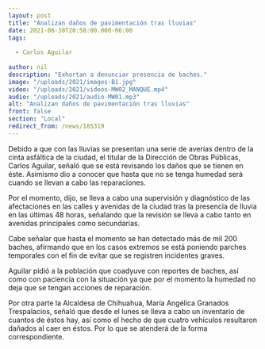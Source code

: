 ```yaml
---
layout: post
title: "Analizan daños de pavimentación tras lluvias"
date: 2021-06-30T20:58:00.000-06:00
tags:
  
  - Carlos Aguilar
  
author: nil
description: "Exhortan a denunciar presencia de baches."
image: "/uploads/2021/images-B1.jpg"
video: "/uploads/2021/videos-MW02_MANQUE.mp4"
audio: "/uploads/2021/audio-MW01.mp3"
alt: "Analizan daños de pavimentación tras lluvias"
front: false
section: "Local"
redirect_from: /news/185319
---
```


Debido a que con las lluvias se presentan una serie de averías dentro de la cinta asfáltica de la ciudad, el titular de la Dirección de Obras Públicas, Carlos Aguilar, señaló que se está revisando los daños que se tienen en éste. Asimismo dio a conocer que hasta que no se tenga humedad será cuando se llevan a cabo las reparaciones.

Por el momento, dijo, se lleva a cabo una supervisión y diagnóstico de las afectaciones en las calles y avenidas de la ciudad tras la presencia de lluvia en las últimas 48 horas, señalando que la revisión se lleva a cabo tanto en avenidas principales como secundarias.

Cabe señalar que hasta el momento se han detectado más de mil 200 baches, afirmando que en los casos extremos se está poniendo parches temporales con el fin de evitar que se registren incidentes graves.

Aguilar pidió a la población que coadyuve con reportes de baches, así como con paciencia con la situación ya que por el momento la humedad no deja que se tengan acciones de reparación.

Por otra parte la Alcaldesa de Chihuahua, María Angélica Granados Trespalacios, señaló que desde el lunes se lleva a cabo un inventario de cuantos de éstos hay, así como el hecho de que cuatro vehículos resultaron dañados al caer en éstos. Por lo que se atenderá de la forma correspondiente.
